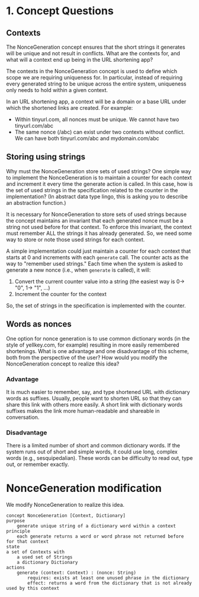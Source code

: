 # 1. Concept Questions
## Contexts
The NonceGeneration concept ensures that the short strings it generates will be unique and not result in conflicts. What are the contexts for, and what will a context end up being in the URL shortening app?

The contexts in the NonceGeneration concept is used to define which scope we are requiring uniqueness for. In particular, instead of requiring every generated string to be unique across the entire system, uniqueness only needs to hold within a given context.

In an URL shortening app, a context will be a domain or a base URL under which the shortened links are created. For example:
- Within tinyurl.com, all nonces must be unique. We cannot have two tinyurl.com/abc
- The same nonce (/abc) can exist under two contexts without conflict. We can have both tinyurl.com/abc and mydomain.com/abc

## Storing using strings
Why must the NonceGeneration store sets of used strings? One simple way to implement the NonceGeneration is to maintain a counter for each context and increment it every time the generate action is called. In this case, how is the set of used strings in the specification related to the counter in the implementation? (In abstract data type lingo, this is asking you to describe an abstraction function.)

It is necessary for NonceGeneration to store sets of used strings because the concept maintains an invariant that each generated nonce must be a string not used before for that context. To enforce this invariant, the context must remember ALL the strings it has already generated. So, we need some way to store or note those used strings for each context.

A simple implementation could just maintain a counter for each context that starts at 0 and increments with each `generate` call. The counter acts as the way to "remember used strings." Each time when the system is asked to generate a new nonce (i.e., when `generate` is called), it will:

1. Convert the current counter value into a string (the easiest way is $0\to$ "0", $1\to$ "1", ...)
2. Increment the counter for the context


So, the set of strings in the specification is implemented with the counter.

## Words as nonces
One option for nonce generation is to use common dictionary words (in the style of yellkey.com, for example) resulting in more easily remembered shortenings. What is one advantage and one disadvantage of this scheme, both from the perspective of the user? How would you modify the NonceGeneration concept to realize this idea?

### Advantage
It is much easier to remember, say, and type shortened URL with dictionary words as suffixes. Usually, people want to shorten URL so that they can share this link with others more easily. A short link with dictionary words suffixes makes the link more human-readable and shareable in conversation.

### Disadvantage
There is a limited number of short and common dictionary words. If the system runs out of short and simple words, it could use long, complex words (e.g., sesquipedalian). These words can be difficulty to read out, type out, or remember exactly.

# NonceGeneration modification
We modify NonceGeneration to realize this idea.

```
concept NonceGeneration [Context, Dictionary]
purpose
    generate unique string of a dictionary word within a context
principle
    each generate returns a word or word phrase not returned before for that context
state
a set of Contexts with
    a used set of Strings
    a dictionary Dictionary
actions
    generate (context: Context) : (nonce: String)
        requires: exists at least one unused phrase in the dictionary
        effect: returns a word from the dictionary that is not already used by this context
```




